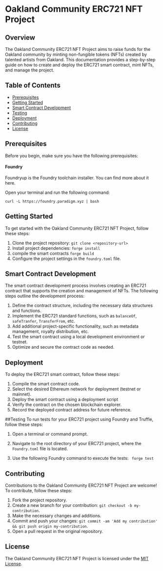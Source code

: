# Oakland Community ERC721 NFT Project

## Overview

The Oakland Community ERC721 NFT Project aims to raise funds for the Oakland community by minting non-fungible tokens (NFTs) created by talented artists from Oakland. This documentation provides a step-by-step guide on how to create and deploy the ERC721 smart contract, mint NFTs, and manage the project.

## Table of Contents

- [Prerequisites](#prerequisites)
- [Getting Started](#getting-started)
- [Smart Contract Development](#smart-contract-development)
- [Testing](#Testing)
- [Deployment](#deployment)
- [Contributing](#contributing)
- [License](#license)

## Prerequisites

Before you begin, make sure you have the following prerequisites:

#### Foundry

Foundryup is the Foundry toolchain installer. You can find more about it here.

Open your terminal and run the following command:

`curl -L https://foundry.paradigm.xyz | bash`

## Getting Started

To get started with the Oakland Community ERC721 NFT Project, follow these steps:

1. Clone the project repository: `git clone <repository-url>`
2. Install project dependencies: `forge install`
3. compile the smart contracts `forge build`
4. Configure the project settings in the `foundry.toml` file.

## Smart Contract Development

The smart contract development process involves creating an ERC721 contract that supports the creation and management of NFTs. The following steps outline the development process:

1. Define the contract structure, including the necessary data structures and functions.
2. Implement the ERC721 standard functions, such as `balanceOf`, `safeTranfer`, `TransferFrom`, etc.
3. Add additional project-specific functionality, such as metadata management, royalty distribution, etc.
4. Test the smart contract using a local development environment or testnet.
5. Optimize and secure the contract code as needed.

## Deployment

To deploy the ERC721 smart contract, follow these steps:

1. Compile the smart contract code.
2. Select the desired Ethereum network for deployment (testnet or mainnet).
3. Deploy the smart contract using a deployment script
4. Verify the contract on the chosen blockchain explorer.
5. Record the deployed contract address for future reference.

##Testing
To run tests for your ERC721 project using Foundry and Truffle, follow these steps:

1. Open a terminal or command prompt.

2. Navigate to the root directory of your ERC721 project, where the `Foundry.toml` file is located.

3. Use the following Foundry command to execute the tests:
   ` forge test`

## Contributing

Contributions to the Oakland Community ERC721 NFT Project are welcome! To contribute, follow these steps:

1. Fork the project repository.
2. Create a new branch for your contribution: `git checkout -b my-contribution`.
3. Make the necessary changes and additions.
4. Commit and push your changes: `git commit -am 'Add my contribution' && git push origin my-contribution`.
5. Open a pull request in the original repository.

## License

The Oakland Community ERC721 NFT Project is licensed under the [MIT License](LICENSE).
